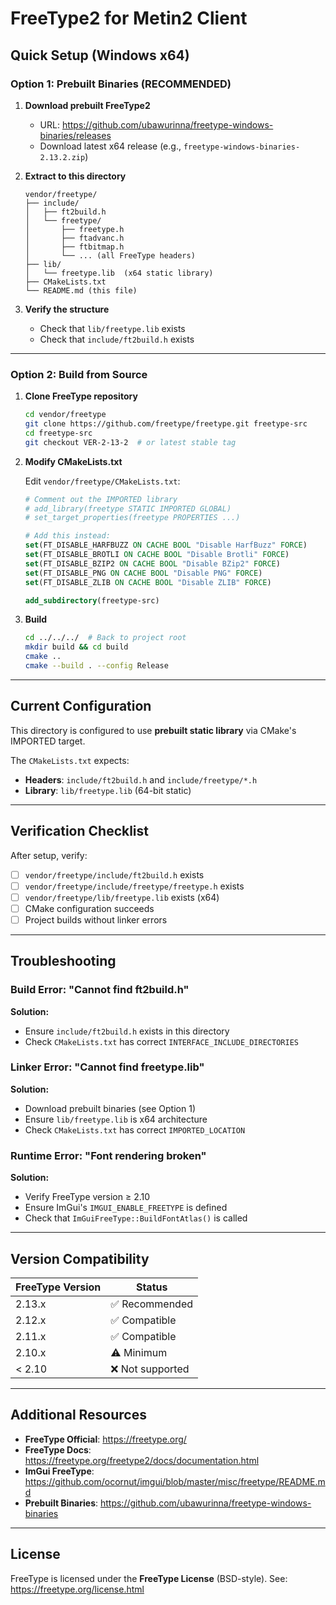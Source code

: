 # FreeType2 for Metin2 Client

## Quick Setup (Windows x64)

### Option 1: Prebuilt Binaries (RECOMMENDED)

1. **Download prebuilt FreeType2**
   - URL: https://github.com/ubawurinna/freetype-windows-binaries/releases
   - Download latest x64 release (e.g., `freetype-windows-binaries-2.13.2.zip`)

2. **Extract to this directory**
   ```
   vendor/freetype/
   ├── include/
   │   ├── ft2build.h
   │   └── freetype/
   │       ├── freetype.h
   │       ├── ftadvanc.h
   │       ├── ftbitmap.h
   │       └── ... (all FreeType headers)
   ├── lib/
   │   └── freetype.lib  (x64 static library)
   ├── CMakeLists.txt
   └── README.md (this file)
   ```

3. **Verify the structure**
   - Check that `lib/freetype.lib` exists
   - Check that `include/ft2build.h` exists

---

### Option 2: Build from Source

1. **Clone FreeType repository**
   ```bash
   cd vendor/freetype
   git clone https://github.com/freetype/freetype.git freetype-src
   cd freetype-src
   git checkout VER-2-13-2  # or latest stable tag
   ```

2. **Modify CMakeLists.txt**

   Edit `vendor/freetype/CMakeLists.txt`:

   ```cmake
   # Comment out the IMPORTED library
   # add_library(freetype STATIC IMPORTED GLOBAL)
   # set_target_properties(freetype PROPERTIES ...)

   # Add this instead:
   set(FT_DISABLE_HARFBUZZ ON CACHE BOOL "Disable HarfBuzz" FORCE)
   set(FT_DISABLE_BROTLI ON CACHE BOOL "Disable Brotli" FORCE)
   set(FT_DISABLE_BZIP2 ON CACHE BOOL "Disable BZip2" FORCE)
   set(FT_DISABLE_PNG ON CACHE BOOL "Disable PNG" FORCE)
   set(FT_DISABLE_ZLIB ON CACHE BOOL "Disable ZLIB" FORCE)

   add_subdirectory(freetype-src)
   ```

3. **Build**
   ```bash
   cd ../../../  # Back to project root
   mkdir build && cd build
   cmake ..
   cmake --build . --config Release
   ```

---

## Current Configuration

This directory is configured to use **prebuilt static library** via CMake's IMPORTED target.

The `CMakeLists.txt` expects:
- **Headers**: `include/ft2build.h` and `include/freetype/*.h`
- **Library**: `lib/freetype.lib` (64-bit static)

---

## Verification Checklist

After setup, verify:

- [ ] `vendor/freetype/include/ft2build.h` exists
- [ ] `vendor/freetype/include/freetype/freetype.h` exists
- [ ] `vendor/freetype/lib/freetype.lib` exists (x64)
- [ ] CMake configuration succeeds
- [ ] Project builds without linker errors

---

## Troubleshooting

### Build Error: "Cannot find ft2build.h"

**Solution:**
- Ensure `include/ft2build.h` exists in this directory
- Check `CMakeLists.txt` has correct `INTERFACE_INCLUDE_DIRECTORIES`

### Linker Error: "Cannot find freetype.lib"

**Solution:**
- Download prebuilt binaries (see Option 1)
- Ensure `lib/freetype.lib` is x64 architecture
- Check `CMakeLists.txt` has correct `IMPORTED_LOCATION`

### Runtime Error: "Font rendering broken"

**Solution:**
- Verify FreeType version ≥ 2.10
- Ensure ImGui's `IMGUI_ENABLE_FREETYPE` is defined
- Check that `ImGuiFreeType::BuildFontAtlas()` is called

---

## Version Compatibility

| FreeType Version | Status |
|------------------|--------|
| 2.13.x | ✅ Recommended |
| 2.12.x | ✅ Compatible |
| 2.11.x | ✅ Compatible |
| 2.10.x | ⚠️ Minimum |
| < 2.10 | ❌ Not supported |

---

## Additional Resources

- **FreeType Official**: https://freetype.org/
- **FreeType Docs**: https://freetype.org/freetype2/docs/documentation.html
- **ImGui FreeType**: https://github.com/ocornut/imgui/blob/master/misc/freetype/README.md
- **Prebuilt Binaries**: https://github.com/ubawurinna/freetype-windows-binaries

---

## License

FreeType is licensed under the **FreeType License** (BSD-style).
See: https://freetype.org/license.html

